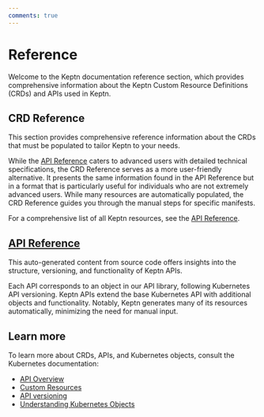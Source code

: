 ```yaml
---
comments: true
---
```


# Reference

Welcome to the Keptn documentation reference section,
which provides comprehensive information about the Keptn Custom Resource Definitions (CRDs) and APIs used in Keptn.

## CRD Reference

This section provides comprehensive reference information about the CRDs
that must be populated to tailor Keptn to your needs.

While the [API Reference](./api-reference/index.md) caters to advanced users with detailed technical specifications,
the CRD Reference serves as a more user-friendly alternative.
It presents the same information found in the API Reference but in a format
that is particularly useful for individuals who are not extremely advanced users.
While many resources are automatically populated,
the CRD Reference guides you through the manual steps for specific manifests.

For a comprehensive list of all Keptn resources, see the [API Reference](./api-reference/index.md).

## [API Reference](./api-reference/index.md)

This auto-generated content from source code offers insights into the structure,
versioning, and functionality of Keptn APIs.

Each API corresponds to an object in our API library, following Kubernetes API versioning.
Keptn APIs extend the base Kubernetes API with additional objects and functionality.
Notably, Keptn generates many of its resources automatically, minimizing the need for manual input.

## Learn more

To learn more about CRDs, APIs, and Kubernetes objects, consult the Kubernetes documentation:

* [API Overview](https://kubernetes.io/docs/reference/using-api/)
* [Custom Resources](https://kubernetes.io/docs/concepts/extend-kubernetes/api-extension/custom-resources/)
* [API versioning](https://kubernetes.io/docs/reference/using-api/#api-versioning)
* [Understanding Kubernetes Objects](https://kubernetes.io/docs/concepts/overview/working-with-objects/kubernetes-objects/)
